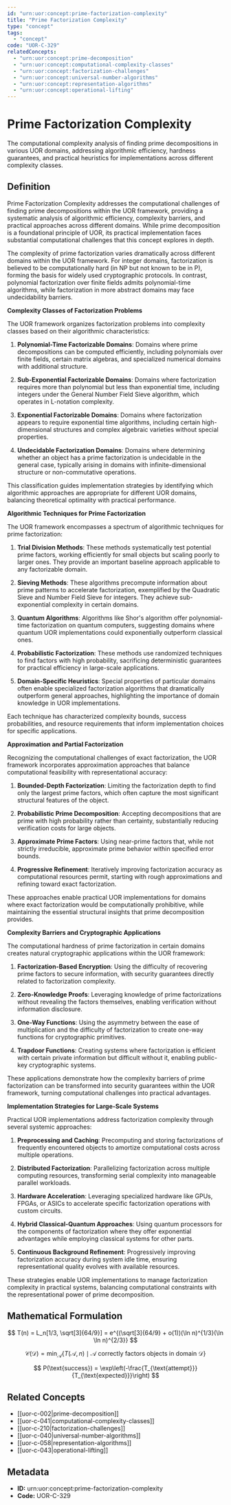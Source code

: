 ```yaml
---
id: "urn:uor:concept:prime-factorization-complexity"
title: "Prime Factorization Complexity"
type: "concept"
tags:
  - "concept"
code: "UOR-C-329"
relatedConcepts:
  - "urn:uor:concept:prime-decomposition"
  - "urn:uor:concept:computational-complexity-classes"
  - "urn:uor:concept:factorization-challenges"
  - "urn:uor:concept:universal-number-algorithms"
  - "urn:uor:concept:representation-algorithms"
  - "urn:uor:concept:operational-lifting"
---
```


# Prime Factorization Complexity

The computational complexity analysis of finding prime decompositions in various UOR domains, addressing algorithmic efficiency, hardness guarantees, and practical heuristics for implementations across different complexity classes.

## Definition

Prime Factorization Complexity addresses the computational challenges of finding prime decompositions within the UOR framework, providing a systematic analysis of algorithmic efficiency, complexity barriers, and practical approaches across different domains. While prime decomposition is a foundational principle of UOR, its practical implementation faces substantial computational challenges that this concept explores in depth.

The complexity of prime factorization varies dramatically across different domains within the UOR framework. For integer domains, factorization is believed to be computationally hard (in NP but not known to be in P), forming the basis for widely used cryptographic protocols. In contrast, polynomial factorization over finite fields admits polynomial-time algorithms, while factorization in more abstract domains may face undecidability barriers.

**Complexity Classes of Factorization Problems**

The UOR framework organizes factorization problems into complexity classes based on their algorithmic characteristics:

1. **Polynomial-Time Factorizable Domains**: Domains where prime decompositions can be computed efficiently, including polynomials over finite fields, certain matrix algebras, and specialized numerical domains with additional structure.

2. **Sub-Exponential Factorizable Domains**: Domains where factorization requires more than polynomial but less than exponential time, including integers under the General Number Field Sieve algorithm, which operates in L-notation complexity.

3. **Exponential Factorizable Domains**: Domains where factorization appears to require exponential time algorithms, including certain high-dimensional structures and complex algebraic varieties without special properties.

4. **Undecidable Factorization Domains**: Domains where determining whether an object has a prime factorization is undecidable in the general case, typically arising in domains with infinite-dimensional structure or non-commutative operations.

This classification guides implementation strategies by identifying which algorithmic approaches are appropriate for different UOR domains, balancing theoretical optimality with practical performance.

**Algorithmic Techniques for Prime Factorization**

The UOR framework encompasses a spectrum of algorithmic techniques for prime factorization:

1. **Trial Division Methods**: These methods systematically test potential prime factors, working efficiently for small objects but scaling poorly to larger ones. They provide an important baseline approach applicable to any factorizable domain.

2. **Sieving Methods**: These algorithms precompute information about prime patterns to accelerate factorization, exemplified by the Quadratic Sieve and Number Field Sieve for integers. They achieve sub-exponential complexity in certain domains.

3. **Quantum Algorithms**: Algorithms like Shor's algorithm offer polynomial-time factorization on quantum computers, suggesting domains where quantum UOR implementations could exponentially outperform classical ones.

4. **Probabilistic Factorization**: These methods use randomized techniques to find factors with high probability, sacrificing deterministic guarantees for practical efficiency in large-scale applications.

5. **Domain-Specific Heuristics**: Special properties of particular domains often enable specialized factorization algorithms that dramatically outperform general approaches, highlighting the importance of domain knowledge in UOR implementations.

Each technique has characterized complexity bounds, success probabilities, and resource requirements that inform implementation choices for specific applications.

**Approximation and Partial Factorization**

Recognizing the computational challenges of exact factorization, the UOR framework incorporates approximation approaches that balance computational feasibility with representational accuracy:

1. **Bounded-Depth Factorization**: Limiting the factorization depth to find only the largest prime factors, which often capture the most significant structural features of the object.

2. **Probabilistic Prime Decomposition**: Accepting decompositions that are prime with high probability rather than certainty, substantially reducing verification costs for large objects.

3. **Approximate Prime Factors**: Using near-prime factors that, while not strictly irreducible, approximate prime behavior within specified error bounds.

4. **Progressive Refinement**: Iteratively improving factorization accuracy as computational resources permit, starting with rough approximations and refining toward exact factorization.

These approaches enable practical UOR implementations for domains where exact factorization would be computationally prohibitive, while maintaining the essential structural insights that prime decomposition provides.

**Complexity Barriers and Cryptographic Applications**

The computational hardness of prime factorization in certain domains creates natural cryptographic applications within the UOR framework:

1. **Factorization-Based Encryption**: Using the difficulty of recovering prime factors to secure information, with security guarantees directly related to factorization complexity.

2. **Zero-Knowledge Proofs**: Leveraging knowledge of prime factorizations without revealing the factors themselves, enabling verification without information disclosure.

3. **One-Way Functions**: Using the asymmetry between the ease of multiplication and the difficulty of factorization to create one-way functions for cryptographic primitives.

4. **Trapdoor Functions**: Creating systems where factorization is efficient with certain private information but difficult without it, enabling public-key cryptographic systems.

These applications demonstrate how the complexity barriers of prime factorization can be transformed into security guarantees within the UOR framework, turning computational challenges into practical advantages.

**Implementation Strategies for Large-Scale Systems**

Practical UOR implementations address factorization complexity through several systemic approaches:

1. **Preprocessing and Caching**: Precomputing and storing factorizations of frequently encountered objects to amortize computational costs across multiple operations.

2. **Distributed Factorization**: Parallelizing factorization across multiple computing resources, transforming serial complexity into manageable parallel workloads.

3. **Hardware Acceleration**: Leveraging specialized hardware like GPUs, FPGAs, or ASICs to accelerate specific factorization operations with custom circuits.

4. **Hybrid Classical-Quantum Approaches**: Using quantum processors for the components of factorization where they offer exponential advantages while employing classical systems for other parts.

5. **Continuous Background Refinement**: Progressively improving factorization accuracy during system idle time, ensuring representational quality evolves with available resources.

These strategies enable UOR implementations to manage factorization complexity in practical systems, balancing computational constraints with the representational power of prime decomposition.

## Mathematical Formulation

$$
T(n) = L_n[1/3, \sqrt[3]{64/9}] = e^{(\sqrt[3]{64/9} + o(1))(\ln n)^{1/3}(\ln \ln n)^{2/3}}
$$

$$
\mathcal{C}(\mathcal{D}) = \min_{\mathcal{A}} \{ T(\mathcal{A}, n) \mid \mathcal{A} \text{ correctly factors objects in domain } \mathcal{D} \}
$$

$$
P(\text{success}) = \exp\left(-\frac{T_{\text{attempt}}}{T_{\text{expected}}}\right)
$$

## Related Concepts

- [[uor-c-002|prime-decomposition]]
- [[uor-c-041|computational-complexity-classes]]
- [[uor-c-210|factorization-challenges]]
- [[uor-c-040|universal-number-algorithms]]
- [[uor-c-058|representation-algorithms]]
- [[uor-c-043|operational-lifting]]

## Metadata

- **ID:** urn:uor:concept:prime-factorization-complexity
- **Code:** UOR-C-329
